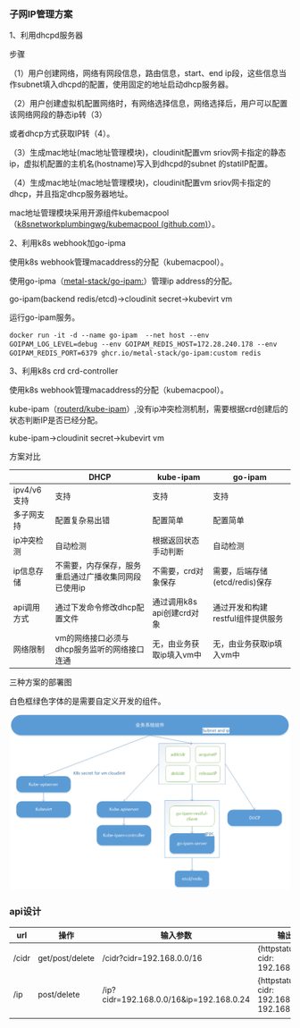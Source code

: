 ### 子网IP管理方案

1、利用dhcpd服务器

步骤

（1）用户创建网络，网络有网段信息，路由信息，start、end ip段，这些信息当作subnet填入dhcpd的配置，使用固定的地址启动dhcp服务器。

（2）用户创建虚拟机配置网络时，有网络选择信息，网络选择后，用户可以配置该网络网段的静态ip转（3）

或者dhcp方式获取IP转（4）。

（3）生成mac地址(mac地址管理模块)，cloudinit配置vm sriov网卡指定的静态ip，虚拟机配置的主机名(hostname)写入到dhcpd的subnet 的statiIP配置。

（4）生成mac地址(mac地址管理模块)，cloudinit配置vm sriov网卡指定的dhcp，并且指定dhcp服务器地址。



mac地址管理模块采用开源组件kubemacpool（[k8snetworkplumbingwg/kubemacpool (github.com)](https://github.com/k8snetworkplumbingwg/kubemacpool)）。

2、利用k8s webhook加go-ipma

使用k8s webhook管理macaddress的分配（kubemacpool）。

使用go-ipma（[metal-stack/go-ipam:](https://github.com/metal-stack/go-ipam)）管理ip address的分配。

go-ipam(backend redis/etcd)->cloudinit secret->kubevirt vm

运行go-ipam服务。

```
docker run -it -d --name go-ipam  --net host --env GOIPAM_LOG_LEVEL=debug --env GOIPAM_REDIS_HOST=172.28.240.178 --env GOIPAM_REDIS_PORT=6379 ghcr.io/metal-stack/go-ipam:custom redis
```



3、利用k8s crd crd-controller

使用k8s webhook管理macaddress的分配（kubemacpool）。

kube-ipam（[routerd/kube-ipam](https://github.com/routerd/kube-ipam)）,没有ip冲突检测机制，需要根据crd创建后的状态判断IP是否已经分配。

kube-ipam->cloudinit secret->kubevirt vm

方案对比

|             | DHCP                                                 | kube-ipam                  | go-ipam                           |
| ----------- | ---------------------------------------------------- | -------------------------- | --------------------------------- |
| ipv4/v6支持 | 支持                                                 | 支持                       | 支持                              |
| 多子网支持  | 配置复杂易出错                                       | 配置简单                   | 配置简单                          |
| ip冲突检测  | 自动检测                                             | 根据返回状态手动判断       | 自动检测                          |
| ip信息存储  | 不需要，内存保存，服务重启通过广播收集同网段已使用ip | 不需要，crd对象保存        | 需要，后端存储(etcd/redis)保存    |
| api调用方式 | 通过下发命令修改dhcp配置文件                         | 通过调用k8s api创建crd对象 | 通过开发和构建restful组件提供服务 |
| 网络限制    | vm的网络接口必须与dhcp服务监听的网络接口连通         | 无，由业务获取ip填入vm中   | 无，由业务获取ip填入vm中          |

三种方案的部署图

白色框绿色字体的是需要自定义开发的组件。

![子网IP管理架构](子网IP管理架构.png)



### api设计

| url   | 操作            | 输入参数                                | 输出参数                                                |
| ----- | --------------- | --------------------------------------- | ------------------------------------------------------- |
| /cidr | get/post/delete | /cidr?cidr=192.168.0.0/16               | {httpstatus:200, cidr: 192.168.0.0/16}                  |
| /ip   | post/delete     | /ip?cidr=192.168.0.0/16&ip=192.168.0.24 | {httpstatus:200, cidr: 192.168.0.0/16,ip: 192.168.0.24} |
|       |                 |                                         |                                                         |

